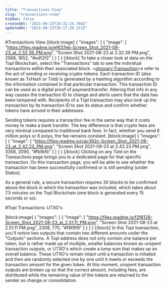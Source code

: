 ```yaml
---
title: "Transactions View"
slug: "transactions-view"
hidden: false
createdAt: "2021-08-23T18:32:25.766Z"
updatedAt: "2021-08-23T20:17:20.313Z"
---
```

#Transactions View
[block:image]
{
  "images": [
    {
      "image": [
        "https://files.readme.io/ef637eb-Screen_Shot_2021-08-23_at_2.32.39_PM.png",
        "Screen Shot 2021-08-23 at 2.32.39 PM.png",
        2566,
        1652,
        "#edf2f2"
      ]
    }
  ]
}
[/block]
To take a closer look at data on the Topl Blockchain, select the "Transactions" tab to see the individual transactions within their associated block. <<glossary:Transaction>>s refer to the act of sending or receiving crypto-tokens. Each transaction ID (also known as TxHash or TxId) is generated by a hashing algorithm according to the information contained in that particular transaction. This transaction ID can be used as a digital proof of payment/transfer. Altering that info in any way causes the transaction ID to change and alerts users that the data has been tampered with. Recipients of a Topl transaction may also look up the transaction by its transaction ID to see its status and confirm whether tokens have arrived in their addresses. 

Sending tokens requires a transaction fee in the same way that it costs money to make a bank transfer. The key difference is that crypto fees are very minimal compared to traditional bank fees. In fact, whether you send 6 million polys or 6 polys, the fee remains constant.
[block:image]
{
  "images": [
    {
      "image": [
        "https://files.readme.io/cac392c-Screen_Shot_2021-08-23_at_2.42.23_PM.png",
        "Screen Shot 2021-08-23 at 2.42.23 PM.png",
        3358,
        2090,
        "#fbfbfb"
      ]
    }
  ]
}
[/block]
Clicking on any TxId on the Transactions page brings you to a dedicated page for that specific transaction. On this transaction page, you will be able to see whether the transaction has been successfully confirmed or is still pending (under Status). 

As a general rule, a secure transaction requires 30 blocks to be confirmed above the block in which the transaction was included, which takes about 7.5 minutes on the Topl Blockchain (one block is generated every 15 seconds or so). 

#Topl Transactions: UTXO's

[block:image]
{
  "images": [
    {
      "image": [
        "https://files.readme.io/f2f8128-Screen_Shot_2021-08-23_at_2.51.11_PM.png",
        "Screen Shot 2021-08-23 at 2.51.11 PM.png",
        2308,
        770,
        "#f8f9f9"
      ]
    }
  ]
}
[/block]
In this Topl transaction, you'll notice two outputs that contain two different amounts under the "Outputs" sections. A Topl address does not only contain one balance per token, but is rather made up of multiple, smaller balances known as unspent transaction outputs, or UTXO's which create a lump sum that makes up an overall balance. These UTXO's remain intact until a transaction is initiated and then are randomly selected one by one until it meets or exceeds the transaction amount for the given token. At this moment, unspent transaction outputs are broken up so that the correct amount, including fees, are distributed while the remaining value of the tokens are returned to the sender as change or consolidation.